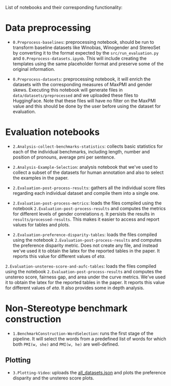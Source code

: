 List of notebooks and their corresponding functionality:

# Data preprocessing 

- `0.Preprocess-baselines`: preprocessing notebook, should be run to transform baseline datasets like Winobias, Winogender and StereoSet by converting it to the format expected by the `src/run_evaluation.py` and `0.Preprocess-datasets.ipynb`. This will include creating the templates using the same placeholder format and preserve some of the original information.

- `0.Preprocess-datasets`: preprocessing notebook, it will enrich the datasets with the corresponding measures of MaxPMI and gender skews. Executing this notebook will generate files in `data/datasets/preprocessed` and we uploaded these files to HuggingFace. Note that these files will have no filter on the MaxPMI value and this should be done by the user before using the dataset for evaluation.

# Evaluation notebooks

- `2.Analysis-collect-benchmarks-statistics`: collects basic statistics for each of the individual benchmarks, including length, number and position of pronouns, average pmi per sentence.

- `2.Analysis-Example-Selection`: analysis notebook that we've used to collect a subset of the datasets for human annotation and also to select the examples in the paper.

- `2.Evaluation-post-process-results`: gathers all the individual score files regarding each individual dataset and compile them into a single one.

- `2.Evaluation-post-process-metrics`: loads the files compiled using the notebook `2.Evaluation-post-process-results` and computes the metrics for different levels of gender correlations $\eta$. It persists the results in `results/processed-results`. This makes it easier to access and report values for tables and plots.

- `2.Evaluation-preference-disparity-tables`: loads the files compiled using the notebook `2.Evaluation-post-process-results` and computes the preference disparity metric. Does not create any file, and instead we've used it to obtain the latex for the reported tables in the paper. It reports this value for different values of $eta$.

`2.Evaluation-unstereo-score-and-aufc-tables`: loads the files compiled using the notebook `2.Evaluation-post-process-results` and computes the unstereo score, fairness gap, and area under the curve metrics. We've used it to obtain the latex for the reported tables in the paper. It reports this value for different values of $eta$. It also provides some in depth analysis.


# Non-Stereotype benchmark construction

- `1.BenchmarkConstruction-WordSelection`: runs the first stage of the pipeline. It will select the words from a predefined list of words for which both `PMI(w, she)` and `PMI(w, he)` are well-defined.


## Plotting 

- `3.Plotting-Video`: uploads the [all_datasets.json](../results/processed-results/all_datasets.json) and plots the preference disparity and the unstereo score plots.



